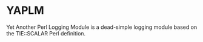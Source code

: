 # YAPLM
Yet Another Perl Logging Module is a dead-simple logging module based on the TIE::SCALAR Perl definition.
